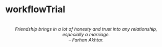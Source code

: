 # workflowTrial
<!-- QUOTE:START -->
<p align="center"><br><i>Friendship brings in a lot of honesty and trust into any relationship, especially a marriage.</i><br><i>– Farhan Akhtar.</i><br></p>
<!-- QUOTE:END -->

